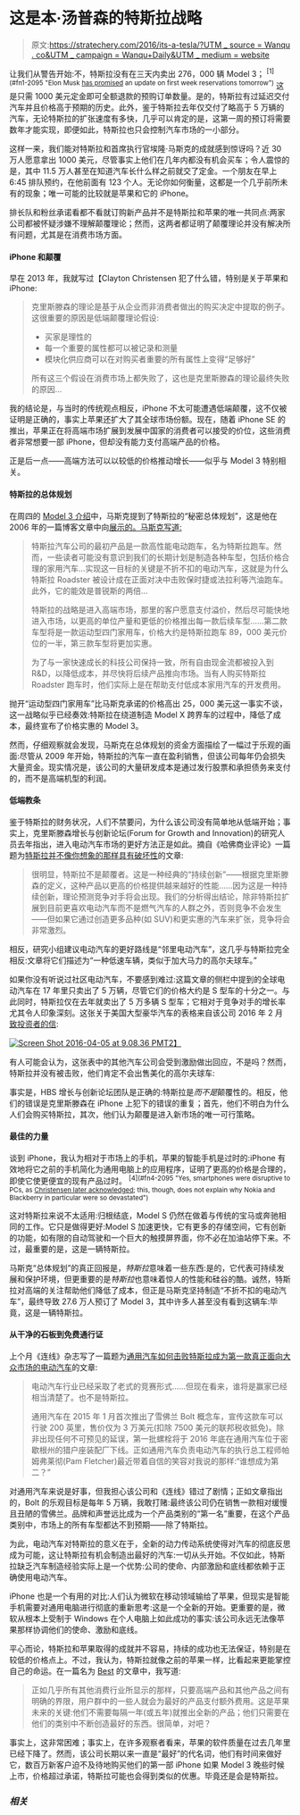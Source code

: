 # 这是本·汤普森的特斯拉战略

> 原文:[https://stratechery.com/2016/its-a-tesla/?UTM _ source = Wanqu . co&UTM _ campaign = Wanqu+Daily&UTM _ medium = website](https://stratechery.com/2016/its-a-tesla/?utm_source=wanqu.co&utm_campaign=Wanqu+Daily&utm_medium=website)

让我们从警告开始:不，特斯拉没有在三天内卖出 276，000 辆 Model 3； <sup id="rf1-2095">[1](#fn1-2095 "Elon Musk <a href="https://twitter.com/elonmusk/status/716343274730991616">has promised</a> an update on first week reservations tomorrow")</sup> 这是只需 1000 美元定金即可全额退款的预购订单数量。是的，特斯拉有过延迟交付汽车并且价格高于预期的历史。此外，鉴于特斯拉去年仅交付了略高于 5 万辆的汽车，无论特斯拉的扩张速度有多快，几乎可以肯定的是，这第一周的预订将需要数年才能实现，即便如此，特斯拉也只会控制汽车市场的一小部分。

这样一来，我们能对特斯拉和首席执行官埃隆·马斯克的成就感到惊讶吗？近 30 万人愿意拿出 1000 美元，尽管事实上他们在几年内都没有机会买车；令人震惊的是，其中 11.5 万人甚至在知道汽车长什么样之前就交了定金。一个朋友在早上 6:45 排队预约，在他前面有 123 个人。无论你如何衡量，这都是一个几乎前所未有的现象；唯一可能的比较就是苹果和它的 iPhone。

排长队和粉丝承诺看都不看就订购新产品并不是特斯拉和苹果的唯一共同点:两家公司都被怀疑涉嫌不理解颠覆理论；然而，这两者都证明了颠覆理论并没有解决所有问题，尤其是在消费市场方面。

#### iPhone 和颠覆

早在 2013 年，我就写过【Clayton Christensen 犯了什么错，特别是关于苹果和 iPhone:

> 克里斯滕森的理论是基于从企业而非消费者做出的购买决定中提取的例子。这很重要的原因是低端颠覆理论假设:
> 
> *   买家是理性的
> *   每一个重要的属性都可以被记录和测量
> *   模块化供应商可以在对购买者重要的所有属性上变得“足够好”
> 
> 所有这三个假设在消费市场上都失败了，这也是克里斯滕森的理论最终失败的原因…

我的结论是，与当时的传统观点相反，iPhone 不太可能遭遇低端颠覆，这不仅被证明是正确的，事实上苹果还扩大了其全球市场份额。现在，随着 iPhone SE 的推出，苹果正在将高端市场扩展到发展中国家的消费者可以接受的价位，这些消费者非常想要一部 iPhone，但却没有能力支付高端产品的价格。

正是后一点——高端方法可以以较低的价格推动增长——似乎与 Model 3 特别相关。

#### 特斯拉的总体规划

在周四的 [Model 3 介绍](https://vimeo.com/161138986)中，马斯克提到了特斯拉的“秘密总体规划”，这是他在 2006 年的一篇博客文章中向[展示的。马斯克写道:](https://www.teslamotors.com/blog/secret-tesla-motors-master-plan-just-between-you-and-me)

> 特斯拉汽车公司的最初产品是一款高性能电动跑车，名为特斯拉跑车。然而，一些读者可能没有意识到我们的长期计划是制造各种车型，包括价格合理的家用汽车…实现这一目标的关键是不折不扣的电动汽车，这就是为什么特斯拉 Roadster 被设计成在正面对决中击败保时捷或法拉利等汽油跑车。此外，它的能效是普锐斯的两倍…
> 
> 特斯拉的战略是进入高端市场，那里的客户愿意支付溢价，然后尽可能快地进入市场，以更高的单位产量和更低的价格推出每一款后续车型……第二款车型将是一款运动型四门家用车，价格大约是特斯拉跑车 89，000 美元价位的一半，第三款车型将更加实惠。
> 
> 为了与一家快速成长的科技公司保持一致，所有自由现金流都被投入到 R&D，以降低成本，并尽快将后续产品推向市场。当有人购买特斯拉 Roadster 跑车时，他们实际上是在帮助支付低成本家用汽车的开发费用。

抛开“运动型四门家用车”比马斯克承诺的价格高出 25，000 美元这一事实不谈，这一战略似乎已经奏效:特斯拉在绕道制造 Model X 跨界车的过程中，降低了成本，最终宣布了价格实惠的 Model 3。

然而，仔细观察就会发现，马斯克在总体规划的资金方面描绘了一幅过于乐观的画面:尽管从 2009 年开始，特斯拉的汽车一直在盈利销售，但该公司每年仍会损失大量资金。现实情况是，该公司的大量研发成本是通过发行股票和承担债务来支付的，而不是高端机型的利润。

#### 低端教条

鉴于特斯拉的财务状况，人们不禁要问，为什么该公司没有简单地从低端开始；事实上，克里斯滕森增长与创新论坛(Forum for Growth and Innovation)的研究人员去年指出，进入电动汽车市场的更好方法正是如此。摘自《哈佛商业评论》一篇题为[特斯拉并不像你想象的那样具有破坏性](https://hbr.org/2015/05/teslas-not-as-disruptive-as-you-might-think)的文章:

> 很明显，特斯拉不是颠覆者。这是一种经典的“持续创新”——根据克里斯滕森的定义，这种产品以更高的价格提供越来越好的性能……因为这是一种持续创新，理论预测竞争对手将会出现。我们的分析得出结论，除非特斯拉扩展到目前更喜欢电动汽车而不是燃气汽车的人群之外，否则竞争不会发生——但如果它通过创造更多品种(如 SUV)和更实惠的汽车来扩张，竞争将会非常激烈。

相反，研究小组建议电动汽车的更好路线是“邻里电动汽车”，这几乎与特斯拉完全相反:文章将它们描述为“一种低速车辆，类似于加大马力的高尔夫球车。”

如果你没有听说过社区电动汽车，不要感到难过:这篇文章的侧栏中提到的全球电动汽车在 17 年里只卖出了 5 万辆，尽管它们的价格大约是 S 型车的十分之一。与此同时，特斯拉仅在去年就卖出了 5 万多辆 S 型车；它相对于竞争对手的增长率尤其令人印象深刻。这张关于美国大型豪华汽车的表格来自该公司 2016 年 2 月[致投资者的信](http://files.shareholder.com/downloads/ABEA-4CW8X0/667903065x0x874449/945B9CF5-86DA-4C35-B03C-4892824F058D/Q4_15_Tesla_Update_Letter.pdf):

[![Screen Shot 2016-04-05 at 9.08.36 PM](../Images/8201a14ddd63497e6d55273142626059.png)T2】](https://i0.wp.com/stratechery.com/wp-content/uploads/2016/04/Screen-Shot-2016-04-05-at-9.08.36-PM.png?ssl=1)

有人可能会认为，这张表中的其他汽车公司会受到激励做出回应，不是吗？然而，特斯拉并没有被击败，他们肯定不会出售美化的高尔夫球车:

事实是，HBS 增长与创新论坛团队是正确的:特斯拉是*而不是*颠覆性的。相反，他们的错误是克里斯滕森在 iPhone 上犯下的错误的重复；首先，他们不明白为什么人们会购买特斯拉，其次，他们认为颠覆是进入新市场的唯一可行策略。

#### 最佳的力量

谈到 iPhone，我认为相对于市场上的手机，苹果的智能手机是过时的:iPhone 有效地将它之前的手机简化为通用电脑上的应用程序，证明了更高的价格是合理的，即使它使更便宜的现有产品过时。 <sup id="rf4-2095">[4](#fn4-2095 "Yes, smartphones were disruptive to PCs, as <a href="http://www.newyorker.com/reporting/2012/05/14/120514fa_fact_macfarquhar">Christensen later acknowledged</a>; this, though, does not explain why Nokia and Blackberry in particular were so devastated")</sup>

这对特斯拉来说不太适用:归根结底，Model S 仍然在做着与传统的宝马或奔驰相同的工作。它只是做得更好:Model S 加速更快，它有更多的存储空间，它有创新的功能，如有限的自动驾驶和一个巨大的触摸屏界面，你不必在加油站停下来。不过，最重要的是，这是一辆特斯拉。

马斯克“总体规划”的真正回报是，*特斯拉*意味着一些东西:是的，它代表可持续发展和保护环境，但更重要的是*特斯拉*也意味着惊人的性能和硅谷的酷。诚然，特斯拉对高端的关注帮助他们降低了成本，但正是马斯克坚持制造“不折不扣的电动汽车”，最终导致 27.6 万人预订了 Model 3，其中许多人甚至没有看到这辆车:毕竟，这是一辆特斯拉。

#### 从干净的石板到免费通行证

上个月《连线》杂志写了一篇题为[通用汽车如何击败特斯拉成为第一款真正面向大众市场的电动汽车](http://www.wired.com/2016/01/gm-electric-car-chevy-bolt-mary-barra/)的文章:

> 电动汽车行业已经采取了老式的竞赛形式……但现在看来，谁将是赢家已经相当清楚了。也不是特斯拉。
> 
> 通用汽车在 2015 年 1 月首次推出了雪佛兰 Bolt 概念车，宣传这款车可以行驶 200 英里，售价仅为 3 万美元(扣除 7500 美元的联邦税收抵免)。除非出现任何不可预见的延误，第一批螺栓将于 2016 年底在通用汽车位于密歇根州的猎户座装配厂下线。正如通用汽车负责电动汽车的执行总工程师帕姆弗莱彻(Pam Fletcher)最近带着自信的笑容对我说的那样:“谁想成为第二？”

对通用汽车来说是好事，但我担心该公司和《连线》错过了剧情；正如文章指出的，Bolt 的乐观目标是每年 5 万辆，我敢打赌:最终该公司仍在销售一款相对缓慢且丑陋的雪佛兰。品牌和声誉远比成为一个产品类别的“第一名”重要，在这个产品类别中，市场上的所有车型都达不到预期——除了特斯拉。

为此，电动汽车对特斯拉的意义在于，全新的动力传动系统使得对汽车的彻底反思成为可能，这让特斯拉有机会制造出最好的汽车:一切从头开始。不仅如此，特斯拉缺乏汽车制造经验实际上是一个优势:公司的使命、内部激励和底线都依赖于正确使用电动汽车。

iPhone 也是一个有用的对比:人们认为微软在移动领域输给了苹果，但现实是智能手机需要对通用电脑进行彻底的重新思考:这是一个全新的开始。更重要的是，微软从根本上受制于 Windows 在个人电脑上如此成功的事实:该公司永远无法像苹果那样协调他们的使命、激励和底线。

平心而论，特斯拉和苹果取得的成就并不容易，持续的成功也无法保证，特别是在较低的价格点上。不过，我认为，特斯拉就像之前的苹果一样，比看起来更能掌控自己的命运。在一篇名为 [Best](https://stratechery.com/2014/best/) 的文章中，我写道:

> 正如几乎所有其他消费行业所显示的那样，只要高端产品和其他产品之间有明确的界限，用户群中的一些人就会为最好的产品支付额外费用。这是苹果未来的关键:他们不需要每隔一年(或五年)就推出全新的产品；他们只需要在他们的类别中不断创造最好的东西。很简单，对吧？

事实上，这非常困难；事实上，在许多观察者看来，苹果的软件质量在过去几年里已经下降了。然而，该公司长期以来一直是“最好”的代名词，他们有时间来做好它，数百万新客户迫不及待地购买他们的第一部 iPhone 如果 Model 3 晚些时候上市，价格超过承诺，特斯拉可能也会得到类似的优惠。毕竟还是会是特斯拉。

### *相关*
